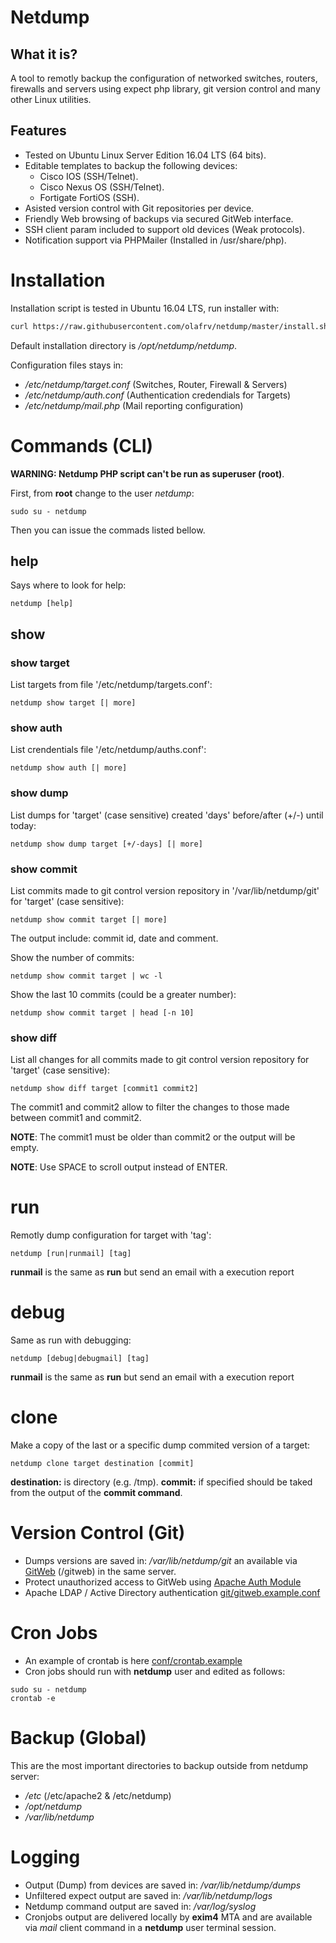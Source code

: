 # Netdump

## What it is?

A tool to remotly backup the configuration of networked switches, routers, firewalls and servers using expect php library, git version control and many other Linux utilities.

## Features

* Tested on Ubuntu Linux Server Edition 16.04 LTS (64 bits).
* Editable templates to backup the following devices:
  * Cisco IOS (SSH/Telnet).
  * Cisco Nexus OS (SSH/Telnet).
  * Fortigate FortiOS (SSH).
* Asisted version control with Git repositories per device.
* Friendly Web browsing of backups via secured GitWeb interface.
* SSH client param included to support old devices (Weak protocols).
* Notification support via PHPMailer (Installed in /usr/share/php).

# Installation

Installation script is tested in Ubuntu 16.04 LTS, run installer with:
```bash
curl https://raw.githubusercontent.com/olafrv/netdump/master/install.sh | bash -
```

Default installation directory is */opt/netdump/netdump*.

Configuration files stays in:

* */etc/netdump/target.conf* (Switches, Router, Firewall & Servers)
* */etc/netdump/auth.conf* (Authentication credendials for Targets)
* */etc/netdump/mail.php* (Mail reporting configuration)


# Commands (CLI)

**WARNING: Netdump PHP script can't be run as superuser (root)**.

First, from **root** change to the user *netdump*:
```
sudo su - netdump
```

Then you can issue the commads listed bellow.

## help

Says where to look for help:
```
netdump [help]
```

## show

### show target

List targets from file '/etc/netdump/targets.conf':
```
netdump show target [| more]
```

### show auth

List crendentials file '/etc/netdump/auths.conf':
```
netdump show auth [| more]
```

### show dump

List dumps for 'target' (case sensitive) created 'days' 
before/after (+/-) until today:
```
netdump show dump target [+/-days] [| more]
```

### show commit

List commits made to git control version repository
in '/var/lib/netdump/git' for 'target' (case sensitive):
```
netdump show commit target [| more] 
```

The output include: commit id, date and comment.

Show the number of commits:
```
netdump show commit target | wc -l
```

Show the last 10 commits (could be a greater number):
```
netdump show commit target | head [-n 10]
```

### show diff

List all changes for all commits made to git control
version repository for 'target' (case sensitive):
```
netdump show diff target [commit1 commit2]
```

The commit1 and commit2 allow to filter the changes
to those made between commit1 and commit2.

**NOTE**: The commit1 must be older than commit2 or the output will be empty.

**NOTE**: Use SPACE to scroll output instead of ENTER.

# run

Remotly dump configuration for target with 'tag':
```
netdump [run|runmail] [tag]
```

**runmail** is the same as **run** but send an email with a execution report

# debug

Same as run with debugging:
```
netdump [debug|debugmail] [tag]
```

**runmail** is the same as **run** but send an email with a execution report

# clone

Make a copy of the last or a specific dump commited version of a target:
```
netdump clone target destination [commit]
```

**destination:** is directory (e.g. /tmp).
**commit:** if specified should be taked from the output of the **commit command**.


# Version Control (Git)

* Dumps versions are saved in: */var/lib/netdump/git* an available via [GitWeb](https://git-scm.com/docs/gitweb) (/gitweb) in the same server.
* Protect unauthorized access to GitWeb using [Apache Auth Module](http://httpd.apache.org/docs/2.0/mod/mod_auth.html)
* Apache LDAP / Active Directory authentication [git/gitweb.example.conf](https://github.com/olafrv/netdump/tree/master/git)

# Cron Jobs

* An example of crontab is here [conf/crontab.example](https://github.com/olafrv/netdump/tree/master/conf)
* Cron jobs should run with **netdump** user and edited as follows:
```
sudo su - netdump
crontab -e
```

# Backup (Global)

This are the most important directories to backup outside from netdump server:

* */etc* (/etc/apache2 & /etc/netdump)
* */opt/netdump*
* */var/lib/netdump*

# Logging

* Output (Dump) from devices are saved in: */var/lib/netdump/dumps*
* Unfiltered expect output are saved in: */var/lib/netdump/logs*
* Netdump command output are saved in: */var/log/syslog*
* Cronjobs output are delivered locally by **exim4** MTA 
  and are available via *mail* client command in a 
  **netdump** user terminal session.

